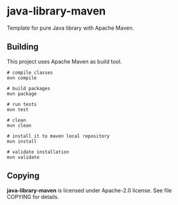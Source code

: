 # java-library-maven

Template for pure Java library with Apache Maven.


## Building

This project uses Apache Maven as build tool.

    # compile classes
    mvn compile

    # build packages
    mvn package

    # run tests
    mvn test

    # clean
    mvn clean

    # install it to maven local repository
    mvn install

    # validate installation
    mvn validate


## Copying

**java-library-maven** is licensed under Apache-2.0 license. See file COPYING
for details.
